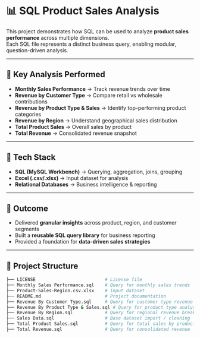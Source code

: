 # 📊 SQL Product Sales Analysis  

This project demonstrates how SQL can be used to analyze **product sales performance** across multiple dimensions.  
Each SQL file represents a distinct business query, enabling modular, question-driven analysis.  

---

## 🔑 Key Analysis Performed  

- **Monthly Sales Performance** → Track revenue trends over time  
- **Revenue by Customer Type** → Compare retail vs wholesale contributions  
- **Revenue by Product Type & Sales** → Identify top-performing product categories  
- **Revenue by Region** → Understand geographical sales distribution  
- **Total Product Sales** → Overall sales by product  
- **Total Revenue** → Consolidated revenue snapshot  

---

## 📂 Tech Stack  

- **SQL (MySQL Workbench)** → Querying, aggregation, joins, grouping  
- **Excel (.csv/.xlsx)** → Input dataset for analysis  
- **Relational Databases** → Business intelligence & reporting  

---

## 🚀 Outcome  

- Delivered **granular insights** across product, region, and customer segments  
- Built a **reusable SQL query library** for business reporting  
- Provided a foundation for **data-driven sales strategies**  

---

## 📂 Project Structure  

```bash
├── LICENSE                          # License file  
├── Monthly Sales Performance.sql    # Query for monthly sales trends  
├── Product-Sales-Region.csv.xlsx    # Input dataset  
├── README.md                        # Project documentation  
├── Revenue By Customer Type.sql     # Query for customer type revenue split  
├── Revenue By Product Type & Sales.sql # Query for product type analysis  
├── Revenue By Region.sql            # Query for regional revenue breakdown  
├── Sales Data.sql                   # Base dataset import / cleaning  
├── Total Product Sales.sql          # Query for total sales by product  
├── Total Revenue.sql                # Query for consolidated revenue  

